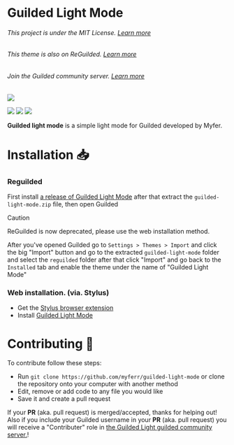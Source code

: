# Guilded Light Mode
###### This project is under the MIT License. [Learn more](LICENSE)
###### This theme is also on ReGuilded. [Learn more](https://www.guilded.gg/ReGuilded/groups/RdK6o7jD/channels/d9b8d0c4-c213-4e65-b82b-c4a81facba79/forums/1088706986)
###### Join the Guilded community server. [Learn more](https://guilded.gg/Guilded-Light)
![](/screenshots/Screenshot1.png)

![](https://img.shields.io/badge/release-1.0.5-blue) ![](https://img.shields.io/badge/developer-myfer-green) ![](https://img.shields.io/badge/built%20with-css-f39f37)

**Guilded light mode** is a simple light mode for Guilded developed by Myfer.

# Installation 📥 

### Reguilded
First install [a release of Guilded Light Mode](https://github.com/myferr/guilded-light-mode/releases/latest) after that extract the `guilded-light-mode.zip` file, then open Guilded

> [!CAUTION]
> ReGuilded is now deprecated, please use the web installation method.

After you've opened Guilded go to `Settings > Themes > Import` and click the big "Import" button and go to the extracted `guilded-light-mode` folder and select the `reguilded` folder after that click "Import" and go back to the `Installed` tab and enable the theme under the name of "Guilded Light Mode"

### Web installation. (via. Stylus)

* Get the [Stylus browser extension](https://chrome.google.com/webstore/detail/stylus/clngdbkpkpeebahjckkjfobafhncgmne)
* Install [Guilded Light Mode](https://userstyles.world/style/15890/guilded-light-mode)


# Contributing 💛
To contribute follow these steps:
* Run `git clone https://github.com/myferr/guilded-light-mode` or clone the repository onto your computer with another method
* Edit, remove or add code to any file you would like
* Save it and create a pull request

If your **PR** (aka. pull request) is merged/accepted, thanks for helping out! Also if you include your Guilded username in your **PR** (aka. pull request) you will receive a "Contributer" role in [the Guilded Light guilded community server.](https://guilded.gg/Guilded-Light)!
